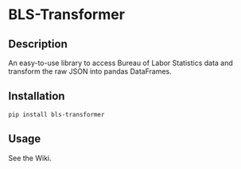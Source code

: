 # BLS-Transformer

## Description
An easy-to-use library to access Bureau of Labor Statistics data and transform the raw JSON into pandas DataFrames.

## Installation
`pip install bls-transformer`

## Usage
See the Wiki.
